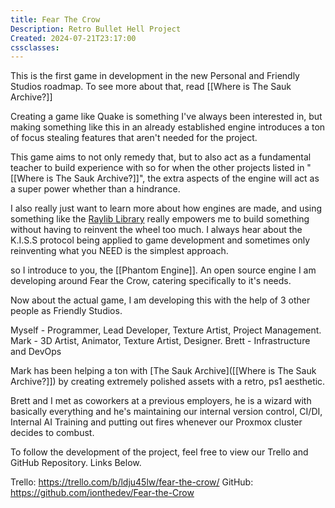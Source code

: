 ```yaml
---
title: Fear The Crow
Description: Retro Bullet Hell Project
Created: 2024-07-21T23:17:00
cssclasses:
---
```

This is the first game in development in the new Personal and Friendly Studios roadmap. To see more about that, read [[Where is The Sauk Archive?]]

Creating a game like Quake is something I've always been interested in, but making something like this in an already established engine introduces a ton of focus stealing features that aren't needed for the project. 

This game aims to not only remedy that, but to also act as a fundamental teacher to build experience with so for when the other projects listed in "[[Where is The Sauk Archive?]]", the extra aspects of the engine will act as a super power whether than a hindrance.

I also really just want to learn more about how engines are made, and using something like the [Raylib Library](https://www.raylib.com) really empowers me to build something without having to reinvent the wheel too much. I always hear about the K.I.S.S protocol being applied to game development and sometimes only reinventing what you NEED is the simplest approach. 

so I introduce to you, the [[Phantom Engine]]. An open source engine I am developing around Fear the Crow, catering specifically to it's needs.

Now about the actual game, I am developing this with the help of 3 other people as Friendly Studios.

Myself - Programmer, Lead Developer, Texture Artist, Project Management.
Mark - 3D Artist, Animator, Texture Artist, Designer.
Brett - Infrastructure and DevOps

Mark has been helping a ton with [The Sauk Archive]([[Where is The Sauk Archive?]]) by creating extremely polished assets with a retro, ps1 aesthetic. 

Brett and I met as coworkers at a previous employers, he is a wizard with basically everything and he's maintaining our internal version control, CI/DI, Internal AI Training and putting out fires whenever our Proxmox cluster decides to combust.

To follow the development of the project, feel free to view our Trello and GitHub Repository. Links Below.

Trello: https://trello.com/b/ldju45lw/fear-the-crow/
GitHub: https://github.com/ionthedev/Fear-the-Crow
